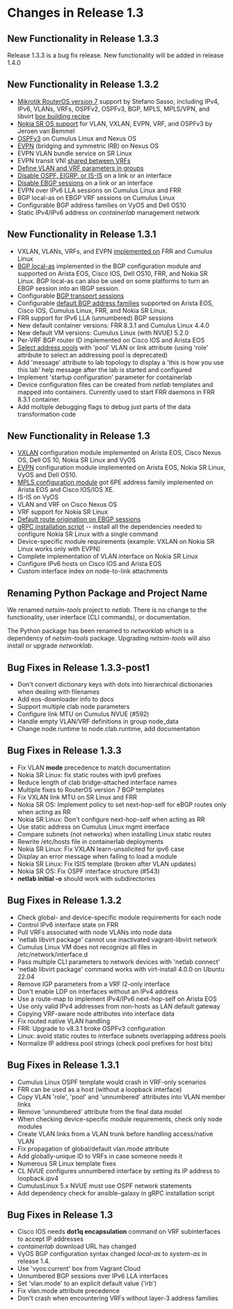 # Changes in Release 1.3

## New Functionality in Release 1.3.3

Release 1.3.3 is a bug fix release. New functionality will be added in release 1.4.0

## New Functionality in Release 1.3.2

* [Mikrotik RouterOS version 7](../platforms.md) support by Stefano Sasso, including IPv4, IPv6, VLANs, VRFs, OSPFv2, OSPFv3, BGP, MPLS, MPLS/VPN, and libvirt [box building recipe](../labs/routeros7.md)
* [Nokia SR OS support](../platforms.md#supported-configuration-modules) for VLAN, VXLAN, EVPN, VRF, and OSPFv3 by Jeroen van Bemmel
* [OSPFv3](../module/ospf.md) on Cumulus Linux and Nexus OS
* [EVPN](../module/evpn.md) (bridging and symmetric IRB) on Nexus OS
* EVPN VLAN bundle service on SR Linux
* EVPN transit VNI [shared between VRFs](../module/evpn.md#integrated-routing-and-bridging)
* [Define VLAN and VRF parameters in groups](groups-node-vlan-vrf)
* [Disable OSPF, EIGRP, or IS-IS](routing_disable) on a link or an interface 
* [Disable EBGP sessions](routing_disable) on a link or an interface
* EVPN over IPv6 LLA sessions on Cumulus Linux and FRR
* BGP local-as on EBGP VRF sessions on Cumulus Linux
* Configurable BGP address families on VyOS and Dell OS10
* Static IPv4/IPv6 address on *containerlab* management network

## New Functionality in Release 1.3.1

* VXLAN, VLANs, VRFs, and EVPN [implemented on](platform-dataplane-support) FRR and Cumulus Linux
* [BGP local-as](../module/bgp.md#node-configuration-parameters) implemented in the BGP configuration module and supported on Arista EOS, Cisco IOS, Dell OS10, FRR, and Nokia SR Linux. BGP local-as can also be used on some platforms to turn an EBGP session into an IBGP session.
* Configurable [BGP transport sessions](../module/bgp.md#node-configuration-parameters)
* Configurable [default BGP address families](../module/bgp.md#node-configuration-parameters) supported on Arista EOS, Cisco IOS, Cumulus Linux, FRR, and Nokia SR Linux.
* FRR support for IPv6 LLA (unnumbered) BGP sessions
* New default container versions: FRR 8.3.1 and Cumulus Linux 4.4.0
* New default VM versions: Cumulus Linux (with NVUE) 5.2.0
* Per-VRF BGP router ID implemented on Cisco IOS and Arista EOS
* [Select address pools](../links.md#selecting-custom-address-pools) with 'pool' VLAN or link attribute (using 'role' attribute to select an addressing pool is deprecated)
* Add 'message' attribute to lab topology to display a 'this is how you use this lab' help message after the lab is started and configured
* Implement 'startup configuration' parameter for containerlab
* Device configuration files can be created from *netlab* templates and mapped into containers. Currently used to start FRR daemons in FRR 8.3.1 container.
* Add multiple debugging flags to debug just parts of the data transformation code

## New Functionality in Release 1.3

* [VXLAN](../module/vxlan.md) configuration module implemented on Arista EOS, Cisco Nexus OS, Dell OS 10, Nokia SR Linux and VyOS
* [EVPN](../module/evpn.md) configuration module implemented on Arista EOS, Nokia SR Linux, VyOS and Dell OS10.
* [MPLS configuration module](../module/mpls.md) got 6PE address family implemented on Arista EOS and Cisco IOS/IOS XE.
* IS-IS on VyOS
* VLAN and VRF on Cisco Nexus OS
* VRF support for Nokia SR Linux
* [Default route origination on EBGP sessions](../plugins/ebgp.utils.md)
* [gRPC installation script](../netlab/install.md) -- install all the dependencies needed to configure Nokia SR Linux with a single command
* Device-specific module requirements (example: VXLAN on Nokia SR Linux works only with EVPN)
* Complete implementation of VLAN interface on Nokia SR Linux
* Configure IPv6 hosts on Cisco IOS and Arista EOS
* Custom interface index on node-to-link attachments

## Renaming Python Package and Project Name

We renamed *netsim-tools* project to *netlab*. There is no change to the functionality, user interface (CLI commands), or documentation.

The Python package has been renamed to *networklab* which is a dependency of *netsim-tools* package. Upgrading *netsim-tools* will also install or upgrade *networklab*.

## Bug Fixes in Release 1.3.3-post1

* Don't convert dictionary keys with dots into hierarchical dictionaries when dealing with filenames
* Add eos-downloader info to docs
* Support multiple clab node parameters
* Configure link MTU on Cumulus NVUE (#592)
* Handle empty VLAN/VRF definitions in group node_data
* Change node.runtime to node.clab.runtime, add documentation 

## Bug Fixes in Release 1.3.3

* Fix VLAN **mode** precedence to match documentation
* Nokia SR Linux: fix static routes with ipv6 prefixes
* Reduce length of clab bridge-attached interface names
* Multiple fixes to RouterOS version 7 BGP templates
* Fix VXLAN link MTU on SR Linux and FRR
* Nokia SR OS: Implement policy to set next-hop-self for eBGP routes only when acting as RR
* Nokia SR Linux: Don't configure next-hop-self when acting as RR 
* Use static address on Cumulus Linux mgmt interface
* Compare subnets (not networks) when installing Linux static routes
* Rewrite /etc/hosts file in containerlab deployments
* Nokia SR Linux: Fix VXLAN learn-unsolicited for ipv6 case
* Display an error message when failing to load a module
* Nokia SR Linux: Fix ISIS template (broken after VLAN updates)
* Nokia SR OS: Fix OSPF interface structure (#543)
* **netlab initial -o** should work with subdirectories

## Bug Fixes in Release 1.3.2

* Check global- and device-specific module requirements for each node
* Control IPv6 interface state on FRR
* Pull VRFs associated with node VLANs into node data
* 'netlab libvirt package' cannot use inactivated vagrant-libvirt network
* Cumulus Linux VM does not recognize all files in /etc/network/interface.d
* Pass multiple CLI parameters to network devices with 'netlab connect'
* 'netlab libvirt package' command works  with virt-install 4.0.0 on Ubuntu 22.04
* Remove IGP parameters from a VRF l2-only interface
* Don't enable LDP on interfaces without an IPv4 address
* Use a route-map to implement IPv4/IPv6 next-hop-self on Arista EOS
* Use only valid IPv4 addresses from non-hosts as LAN default gateway
* Copying VRF-aware node attributes into interface data
* Fix routed native VLAN handling
* FRR: Upgrade to v8.3.1 broke OSPFv3 configuration
* Linux: avoid static routes to interface subnets overlapping address pools
* Normalize IP address pool strings (check pool prefixes for host bits)

## Bug Fixes in Release 1.3.1

* Cumulus Linux OSPF template would crash in VRF-only scenarios
* FRR can be used as a host (without a loopback interface)
* Copy VLAN 'role', 'pool' and 'unnumbered' attributes into VLAN member links
* Remove 'unnumbered' attribute from the final data model
* When checking device-specific module requirements, check only node modules
* Create VLAN links from a VLAN trunk before handling access/native VLAN
* Fix propagation of global/default vlan.mode attribute
* Add globally-unique ID to VRFs in case someone needs it
* Numerous SR Linux template fixes
* CL NVUE configures unnumbered interface by setting its IP address to loopback.ipv4
* CumulusLinux 5.x NVUE must use OSPF network statements
* Add dependency check for ansible-galaxy in gRPC installation script

## Bug Fixes in Release 1.3

* Cisco IOS needs **dot1q encapsulation** command on VRF subinterfaces to accept IP addresses
* *containerlab* download URL has changed
* VyOS BGP configuration syntax changed _local-as_ to _system-as_ in release 1.4.
* Use 'vyos:current' box from Vagrant Cloud
* Unnumbered BGP sessions over IPv6 LLA interfaces
* Set 'vlan.mode' to an explicit default value ('irb')
* Fix vlan.mode attribute precedence
* Don't crash when encountering VRFs without layer-3 address families

